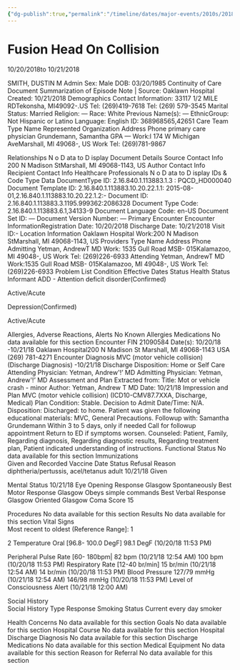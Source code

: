 ```yaml
---
{"dg-publish":true,"permalink":"/timeline/dates/major-events/2010s/2018-10-21-011500/","dgHomeLink":true,"dgPassFrontmatter":false}
---
```


# Fusion Head On Collision 


10/20/2018to 10/21/2018

SMITH, DUSTIN M Admin Sex: Male DOB: 03/20/1985
Continuity of Care Document
Summarization of Episode Note |
Source: Oaklawn Hospital
Created: 10/21/2018
Demographics
Contact Information:
33117 1/2 MILE RDTekonsha, MI49092-.US
Tel: (269)419-7618
Tel: (269) 579-3545
Marital Status: Married
Religion: —
Race: White
Previous Name(s): —
EthnicGroup: Not Hispanic or Latino
Language: English
ID: 368968565,42651
Care Team
Type
Name
Represented
Organization
Address
Phone
primary care physician
Grundemann, Samantha GPA
—
Work:l 174 W Michigan AveMarshall, Ml 49068-, US
Work Tel: (269)781-9867

Relationships
N o D ata to D isplay
Document Details
Source Contact Info
200 N Madison StMarshall, MI 49068-1143, US
Author Contact Info
Recipient Contact Info
Healthcare Professionals
N o D ata to D isplay
IDs & Code Type Data
DocumentType ID: 2.16.840.1.113883.1.3 : PQCD_HD000040
Document Template ID: 2.16.840.1.113883.10.20.22.1.1: 2015-08-01,2.16.840.1.113883.10.20.22.1.2:-
Document ID: 2.16.840.1.113883.3.1195.999362:2086328
Document Type Code: 2.16.840.1.113883.6.1,34133-9
Document Language Code: en-US
Document Set ID: —
Document Version Number: —
Primary Encounter
Encounter InformationRegistration Date: 10/20/2018
Discharge Date: 10/21/2018
Visit ID:-
Location Information
Oaklawn Hospital
Work:200 N Madison StMarshall, MI 49068-1143, US
Providers
Type
Name
Address
Phone
Admitting
Yetman, AndrewT MD
Work: 1535 Gull Road MSB- 015Kalamazoo, MI 49048-, US
Work Tel: (269)226-6933
Attending
Yetman, AndrewT MD
Work:1535 Gull Road MSB- 015Kalamazoo, MI 49048-, US
Work Tel: (269)226-6933
Problem List
Condition
Effective Dates
Status
Health Status
Informant
ADD - Attention deficit disorder(Confirmed)

Active/Acute

Depression(Confirmed)

Active/Acute

Allergies, Adverse Reactions, Alerts
No Known Allergies
Medications
No data available for this section
Encounter
FIN 21090584 Date(s): 10/20/18 -10/21/18
Oaklawn Hospital200 N Madison St Marshall, Ml 49068-1143 USA (269) 781-4271
Encounter Diagnosis
MVC (motor vehicle collision) (Discharge Diagnosis) -10/21/18
Discharge Disposition: Home or Self Care
Attending Physician: Yetman, Andrew'!’ MD
Admitting Physician: Yetman, Andrew'!’ MD
Assessment and Plan
Extracted from:
Title: Mot or vehicle crash - minor	Author: Yetman, Andrew T MD	Date: 10/21/18
Impression and Plan
MVC (motor vehicle collision) (ICD10-CMV87.7XXA, Discharge, Medical)
Plan
Condition: Stable.
Decision to Admit Date/Time: N/A.
Disposition: Discharged: to home.
Patient was given the following educational materials: MVC, General Precautions.
Followup with: Samantha Grundemann Within 3 to 5 days, only if needed Call for followup appointment
Return to ED if symptoms worsen.
Counseled: Patient, Family, Regarding diagnosis, Regarding diagnostic results, Regarding treatment plan, Patient indicated understanding of instructions.
Functional Status
No data available for this section
Immunizations  	
Given and Recorded
Vaccine
Date
Status
Refusal Reason
diphtheria/pertussis, acel/tetanus adult
10/21/18
Given

Mental Status
10/21/18
Eye Opening Response Glasgow
Spontaneously
Best Motor Response Glasgow
Obeys simple commands
Best Verbal Response Glasgow
Oriented
Glasgow Coma Score
15

Procedures
No data available for this section
Results
No data available for this section
Vital Signs	 	
Most recent to oldest (Reference Range]:
1
 	
2
Temperature Oral [96.8- 100.0 DegF]
98.1 DegF (10/20/18 11:53 PM)

Peripheral Pulse Rate [60- 180bpm|
82 bpm
(10/21/18 12:54 AM)
100 bpm
(10/20/18 11:53 PM)
Respiratory Rate [12-40 br/min]
15 br/min
(10/21/18 12:54 AM)
14 br/min
(10/20/18 11:53 PM)
Blood Pressure
127/79 mmHg (10/21/18 12:54 AM)
146/98 mmHg (10/20/18 11:53 PM)
Level of Consciousness
Alert
(10/21/18 12:00 AM)

Social History	 	
Social History Type
Response
Smoking Status
Current every day smoker

Health Concerns
No data available for this section
Goals
No data available for this section
Hospital Course
No data available for this section
Hospital Discharge Diagnosis
No data available for this section
Discharge Medications
No data available for this section
Medical Equipment
No data available for this section
Reason for Referral
No data available for this section

